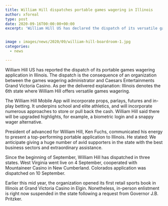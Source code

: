 ```yaml
---
title: William Hill dispatches portable games wagering in Illinois
author: xforeal 
type: post
date: 2020-09-16T00:00:00+00:00
excerpt: 'William Hill US has declared the dispatch of its versatile games wagering application in Illinois '


image : images/news/2020/09/william-hill-boardroom-1.jpg
categories:
  - news

---
```

<span data-contrast="auto">William Hill US has reported the dispatch of its portable games wagering application in Illinois. The dispatch is the consequence of an organization between the games wagering administrator and Caesars Entertainments Grand Victoria Casino. As per the delivered explanation: Illinois denotes the 6th state where William Hill offers versatile games wagering. </span><span data-ccp-props='{"134233117":true,"134233118":true,"201341983":0,"335559740":240}' />

<span data-contrast="auto">The William Hill Mobile App will incorporate props, parlays, </span><span data-contrast="auto">futures </span><span data-contrast="auto">and in-play betting. It underpins school and elite athletics, and will incorporate numerous approaches to store or pull back the cash. William Hill said there will be upgraded highlights, for example, a biometric login and a snappy wager alternative. </span><span data-ccp-props='{"134233117":true,"134233118":true,"201341983":0,"335559740":240}' />

<span data-contrast="auto">President of advanced for William Hill, Ken Fuchs, communicated his energy to present a top-performing portable application to Illinois. He stated: We anticipate giving a huge number of avid supporters in the state with the best business sectors and extraordinary assistance. </span><span data-ccp-props='{"134233117":true,"134233118":true,"201341983":0,"335559740":240}' />

<span data-contrast="auto">Since the beginning of September, William Hill has dispatched in three states. West Virginia went live on 4 September, cooperated with Mountaineer Casino in New Cumberland. Colorados application was dispatched on 10 September. </span><span data-ccp-props='{"134233117":true,"134233118":true,"201341983":0,"335559740":240}' />

<span data-contrast="auto">Earlier this mid year, the organization opened its first retail sports book in Illinois at Grand Victoria Casino in Elgin. Nonetheless, in-person enlistment is right now suspended in the state following a request from Governor J.B. Pritzker. </span><span data-ccp-props='{"134233117":true,"134233118":true,"201341983":0,"335559740":240}' />

<span data-ccp-props='{"201341983":0,"335559739":200,"335559740":276}' />